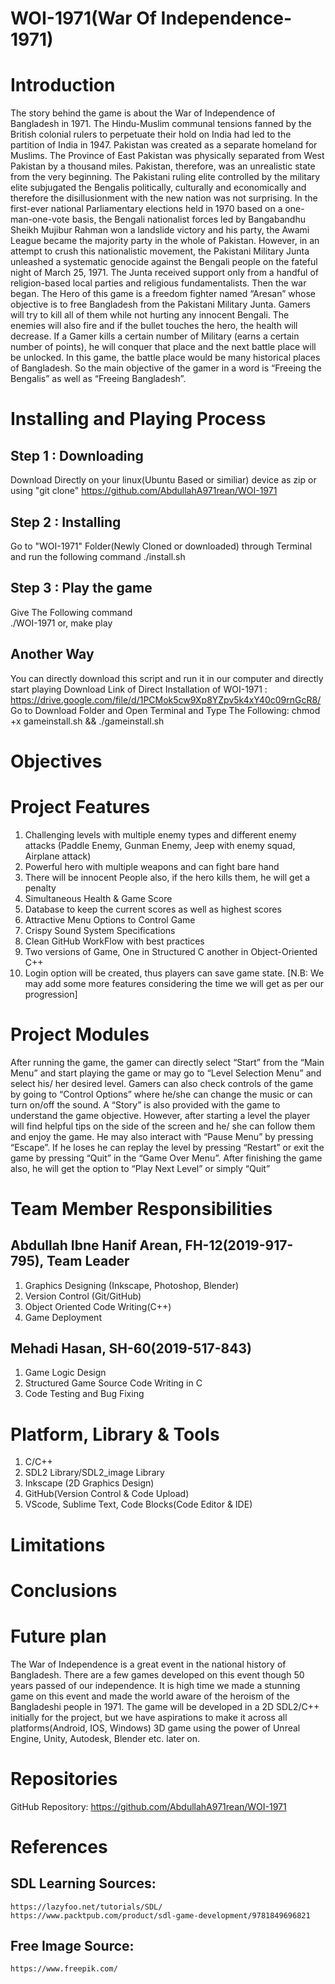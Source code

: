 # WOI-1971(War Of Independence-1971)

# Introduction
The story behind the game is about the War of Independence of Bangladesh in 1971. The Hindu-Muslim communal tensions fanned by the British colonial rulers to perpetuate their hold on India had led to the partition of India in 1947. Pakistan was created as a separate homeland for Muslims. The Province of East Pakistan was physically separated from West Pakistan by a thousand miles. Pakistan, therefore, was an unrealistic state from the very beginning. The Pakistani ruling elite controlled by the military elite subjugated the Bengalis politically, culturally and economically and therefore the disillusionment with the new nation was not surprising. In the first-ever national Parliamentary elections held in 1970 based on a one-man-one-vote basis, the Bengali nationalist forces led by Bangabandhu Sheikh Mujibur Rahman won a landslide victory and his party, the Awami League became the majority party in the whole of Pakistan. However, in an attempt to crush this nationalistic movement, the Pakistani Military Junta unleashed a systematic genocide against the Bengali people on the fateful night of March 25, 1971. The Junta received support only from a handful of religion-based local parties and religious fundamentalists.
Then the war began.
The Hero of this game is a freedom fighter named “Aresan” whose objective is to free Bangladesh from the Pakistani Military Junta. Gamers will try to kill all of them while not hurting any innocent Bengali. The enemies will also fire and if the bullet touches the hero, the health will decrease. If a Gamer kills a certain number of Military (earns a certain number of points), he will conquer that place and the next battle place will be unlocked. In this game, the battle place would be many historical places of Bangladesh. So the main objective of the gamer in a word is “Freeing the Bengalis” as well as “Freeing Bangladesh”.

# Installing and Playing Process
  ## Step 1 : Downloading
  Download Directly on your linux(Ubuntu Based or similiar) device as zip or using "git clone"
    https://github.com/AbdullahA971rean/WOI-1971
  ## Step 2 : Installing
  Go to "WOI-1971" Folder(Newly Cloned or downloaded) through Terminal and run the following command
    ./install.sh
  ## Step 3 : Play the game
  Give The Following command  
    ./WOI-1971 
  or,
    make play
  ## Another Way
  You can directly download this script and run it in our computer and directly start playing
  Download Link of Direct Installation of WOI-1971 : 
    https://drive.google.com/file/d/1PCMok5cw9Xp8YZpv5k4xY40c09rnGcR8/
  Go to Download Folder and Open Terminal and Type The Following:
    chmod +x gameinstall.sh && ./gameinstall.sh

# Objectives

# Project Features
  1. Challenging levels with multiple enemy types and different enemy attacks (Paddle Enemy, Gunman Enemy, Jeep with enemy squad, Airplane attack)
  2. Powerful hero with multiple weapons and  can fight bare hand
  3. There will be innocent People also, if the hero kills them, he will get a penalty
  4. Simultaneous Health & Game Score
  5. Database to keep the current scores as well as highest scores
  6. Attractive Menu Options to Control Game
  7. Crispy Sound System Specifications
  8. Clean GitHub WorkFlow with best practices
  9. Two versions of Game, One in Structured C another in Object-Oriented C++
  10. Login option will be created, thus players can save game state.
[N.B: We may add some more features considering the time we will get as per our progression]

# Project Modules
After running the game, the gamer can directly select “Start” from the “Main Menu” and start playing the game or may go to “Level Selection Menu” and select his/ her desired level. Gamers can also check controls of the game by going to “Control Options” where he/she can change the music or can turn on/off the sound. A “Story” is also provided with the game to understand the game objective. However, after starting a level the player will find helpful tips on the side of the screen and he/ she can follow them and enjoy the game. He may also interact with “Pause Menu” by pressing “Escape”. If he loses he can replay the level by pressing “Restart” or exit the game by pressing “Quit” in the “Game Over Menu”. After finishing the game also, he will get the option to “Play Next Level” or simply “Quit”

# Team Member Responsibilities
## Abdullah Ibne Hanif Arean, FH-12(2019-917-795), Team Leader
  1. Graphics Designing  (Inkscape, Photoshop, Blender)
  2. Version Control (Git/GitHub)
  3. Object Oriented Code Writing(C++)
  4. Game Deployment
## Mehadi Hasan, SH-60(2019-517-843)
  1. Game Logic Design
  2. Structured Game Source Code Writing in C
  3. Code Testing and Bug Fixing    
# Platform, Library & Tools
  1. C/C++
  2. SDL2 Library/SDL2_image Library
  3. Inkscape (2D Graphics Design)
  4. GitHub(Version Control & Code Upload)
  5. VScode, Sublime Text, Code Blocks(Code Editor & IDE)

# Limitations

# Conclusions

# Future plan
The War of Independence is a great event in the national history of Bangladesh. There are a few games developed on this event though 50 years passed of our independence. It is high time we made a stunning game on this event and made the world aware of the heroism of the Bangladeshi people in 1971. The game will be developed in a 2D SDL2/C++ initially for the project, but we have aspirations to make it across all platforms(Android, IOS, Windows) 3D game using the power of Unreal Engine, Unity, Autodesk, Blender etc. later on.

# Repositories
GitHub Repository: https://github.com/AbdullahA971rean/WOI-1971

# References
  ## SDL Learning Sources:
    https://lazyfoo.net/tutorials/SDL/
    https://www.packtpub.com/product/sdl-game-development/9781849696821
  ## Free Image Source: 
    https://www.freepik.com/
            

